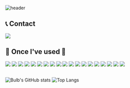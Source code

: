 ![header](https://capsule-render.vercel.app/api?type=waving&text=Welcome%20to%20my%20Github%20👋&color=gradient&animation=twinkling&height=200&fontSize=50&fontAlignY=40)

## 📞 Contact
<a href="mailto:aqtc.kim@gmail.com">
<img src="https://img.shields.io/badge/Gmail-EA4335?style=flat-rounded&logo=Gmail&logoColor=white">
</a>

## 🔨 Once I've used 🔨
<div>
<img src="https://img.shields.io/badge/Java-007396?style=flat-rounded&logo=&logoColor=white">
<img src="https://img.shields.io/badge/Oracle-F80000?style=flat-rounded&logo=Oracle&logoColor=white">
<img src="https://img.shields.io/badge/MySQL-4479A1?style=flat-rounded&logo=MySQL&logoColor=white">
<img src="https://img.shields.io/badge/SQLite-003B57?style=flat-rounded&logo=SQLite&logoColor=white">
<img src="https://img.shields.io/badge/Spring-6DB33F?style=flat-rounded&logo=Spring&logoColor=white">
<img src="https://img.shields.io/badge/SpringBoot-6DB33F?style=flat-rounded&logo=SpringBoot&logoColor=white">
<img src="https://img.shields.io/badge/jQuery-0769AD?style=flat-rounded&logo=jQuery&logoColor=white">
<img src="https://img.shields.io/badge/Javascript-F7DF1E?style=flat-rounded&logo=Javascript&logoColor=white">
<img src="https://img.shields.io/badge/ApacheTomcat-F8DC75?style=flat-rounded&logo=ApacheTomcat&logoColor=white">
<img src="https://img.shields.io/badge/HTML5-E34F26?style=flat-rounded&logo=HTML5&logoColor=white">
<img src="https://img.shields.io/badge/css3-1572B6?style=flat-rounded&logo=css3&logoColor=white">
<img src="https://img.shields.io/badge/Bootstrap-7952B3?style=flat-rounded&logo=Bootstrap&logoColor=white">
<img src="https://img.shields.io/badge/Kotlin-7F52FF?style=flat-rounded&logo=Kotlin&logoColor=white">
<img src="https://img.shields.io/badge/AndroidStudio-3DDC84?style=flat-rounded&logo=AndroidStudio&logoColor=white">
<img src="https://img.shields.io/badge/Python-3776AB?style=flat-rounded&logo=Python&logoColor=white">
<img src="https://img.shields.io/badge/OpenCV-5C3EE8?style=flat-rounded&logo=OpenCV&logoColor=white">
<img src="https://img.shields.io/badge/Firebase-DD2C00?style=flat-rounded&logo=Firebase&logoColor=white">
<img src="https://img.shields.io/badge/Docker-2496ED?style=flat-rounded&logo=Docker&logoColor=white">
<img src="https://img.shields.io/badge/Notion-000000?style=flat-rounded&logo=Notion&logoColor=white">
<br>
</div>
<br>


![Bulb's GitHub stats](https://github-readme-stats.vercel.app/api?username=rlawjsrn&show_icons=false&theme=radical)
![Top Langs](https://github-readme-stats.vercel.app/api/top-langs/?username=rlawjsrn&layout=compact&theme=radical)





<!--
**rlawjsrn/rlawjsrn** is a ✨ _special_ ✨ repository because its `README.md` (this file) appears on your GitHub profile.

Here are some ideas to get you started:

- 🔭 I’m currently working on ...
- 🌱 I’m currently learning ...
- 👯 I’m looking to collaborate on ...
- 🤔 I’m looking for help with ...
- 💬 Ask me about ...
- 📫 How to reach me: ...
- 😄 Pronouns: ...
- ⚡ Fun fact: ...
-->
